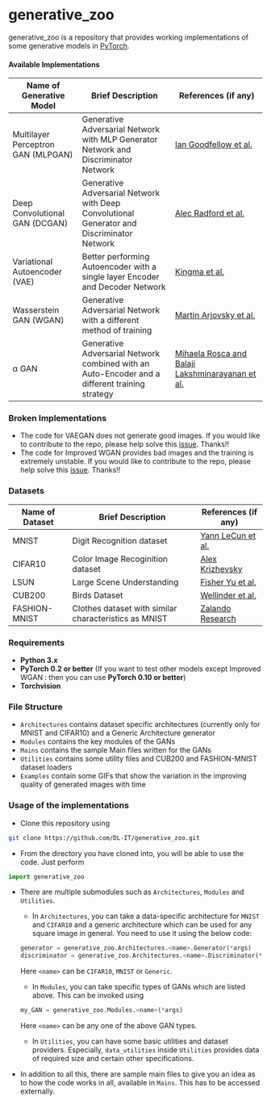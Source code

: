 # generative_zoo

generative_zoo is a repository that provides working implementations of some generative models in [PyTorch](https://pytorch.org). 

#### Available Implementations

| Name of Generative Model | Brief Description | References (if any) |
| ------------------------ | ----------------- | ------------------- |
| Multilayer Perceptron GAN (MLPGAN) | Generative Adversarial Network with MLP Generator Network and Discriminator Network | [Ian Goodfellow et al.](https://arxiv.org/abs/1406.2661) |
| Deep Convolutional GAN (DCGAN) | Generative Adversarial Network with Deep Convolutional Generator and Discriminator Network | [Alec Radford et al.](https://arxiv.org/abs/1511.06434) |
| Variational Autoencoder (VAE) | Better performing Autoencoder with a single layer Encoder and Decoder Network | [Kingma et al.](https://arxiv.org/abs/1312.6114) |
| Wasserstein GAN (WGAN) | Generative Adversarial Network with a different method of training | [Martin Arjovsky et al.](https://arxiv.org/abs/1701.07875) |
| &#945; GAN | Generative Adversarial Network combined with an Auto-Encoder and a different training strategy | [Mihaela Rosca and Balaji Lakshminarayanan et al.](https://arxiv.org/abs/1706.04987) |

### Broken Implementations

+ The code for VAEGAN does not generate good images. If you would like to contribute to the repo, please help solve this [issue](https://github.com/DL-IT/generative_zoo/issues/1). Thanks!!
+ The code for Improved WGAN provides bad images and the training is extremely unstable. If you would like to contribute to the repo, please help solve this [issue](https://github.com/DL-IT/generative_zoo/issues/4). Thanks!!

### Datasets

| Name of Dataset | Brief Description | References (if any) |
| --------------- | ----------------- | ------------------- |
| MNIST | Digit Recognition dataset | [Yann LeCun et al.](http://yann.lecun.com/exdb/mnist/) |
| CIFAR10 | Color Image Recoginition dataset | [Alex Krizhevsky](https://www.cs.toronto.edu/~kriz/learning-features-2009-TR.pdf) |
| LSUN | Large Scene Understanding | [Fisher Yu et al.](http://lsun.cs.princeton.edu/) |
| CUB200 | Birds Dataset | [Wellinder et al.](https://http://www.vision.caltech.edu/visipedia/CUB-200.html) |
| FASHION-MNIST | Clothes dataset with similar characteristics as MNIST | [Zalando Research](https://github.com/zalandoresearch/fashion-mnist) 

### Requirements

+ **Python 3.x**
+ **PyTorch 0.2 or better** (If you want to test other models except Improved WGAN : then you can use **PyTorch 0.10 or better**)
+ **Torchvision**

### File Structure

+ `Architectures` contains dataset specific architectures (currently only for MNIST and CIFAR10) and a Generic Architecture generator
+ `Modules` contains the key modules of the GANs
+ `Mains` contains the sample Main files written for the GANs
+ `Utilities` contains some utility files and CUB200 and FASHION-MNIST dataset loaders
+ `Examples` contain some GIFs that show the variation in the improving quality of generated images with time

### Usage of the implementations

+ Clone this repository using
```bash
git clone https://github.com/DL-IT/generative_zoo.git
```

+ From the directory you have cloned into, you will be able to use the code. Just perform
```python
import generative_zoo
```

+ There are multiple submodules such as `Architectures`, `Modules` and `Utilities`. 
    + In `Architectures`, you can take a data-specific architecture for `MNIST` and `CIFAR10` and a generic architecture which can be used for any square image in general. You need to use it using the below code:
    ```python
    generator = generative_zoo.Architectures.<name>.Generator(*args)
    discriminator = generative_zoo.Architectures.<name>.Discriminator(*args)
    ```

    Here `<name>` can be `CIFAR10`, `MNIST` or `Generic`.

    + In `Modules`, you can take specific types of GANs which are listed above. This can be invoked using 
    ```python
    my_GAN = generative_zoo.Modules.<name>(*args)
    ```
    Here `<name>` can be any one of the above GAN types.

    + In `Utilities`, you can have some basic utilities and dataset providers. Especially, `data_utilities` inside `Utilities` provides data of required size and certain other specifications.

+ In addition to all this, there are sample main files to give you an idea as to how the code works in all, available in `Mains`. This has to be accessed externally.
